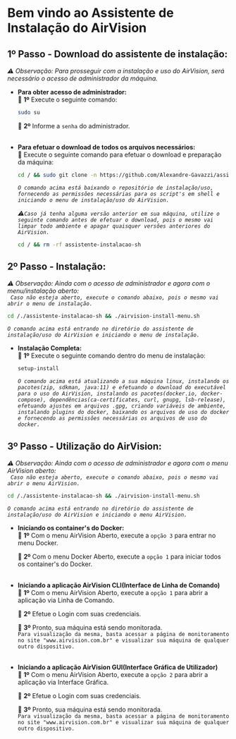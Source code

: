 # Bem vindo ao Assistente de Instalação do AirVision

## 1º Passo - Download do assistente de instalação:

<i>⚠ Observação: Para prosseguir com a instalação e uso do AirVision, será necessário o acesso de administrador da máquina.</i>

- <b>Para obter acesso de administrador:</b> <br>
  🚩 <b>1º</b> Execute o seguinte comando:

  ```sh
  sudo su
  ```

  🚩 <b>2º</b> Informe a `senha` do administrador. <br> <br>

- <b>Para efetuar o download de todos os arquivos necessários:</b> <br>
  🚩 Execute o seguinte comando para efetuar o download e preparação da máquina:

  ```sh
  cd / && sudo git clone -n https://github.com/Alexandre-Gavazzi/assistente-instalacao-sh.git && cd /./assistente-instalacao-sh && sudo git checkout main airvision-install-menu.sh && sudo git checkout main includes && sudo git checkout main airvision-menu-mysql.sh && sudo chmod +x airvision-menu-mysql.sh && sudo chmod +x airvision-install-menu.sh && sudo chmod +x includes/* && cd /./assistente-instalacao-sh && ./airvision-install-menu.sh
  ```

  <i>`O comando acima está baixando o repositório de instalação/uso, fornecendo as permissões necessárias para os script's em shell e iniciando o menu de instalação/uso do AirVision.`</i> <br>

  <i>⚠`Caso já tenha alguma versão anterior em sua máquina, utilize o seguinte comando antes de efetuar o download, pois o mesmo vai limpar todo ambiente e apagar quaisquer versões anteriores do AirVision.`</i>

  ```sh
  cd / && rm -rf assistente-instalacao-sh
  ```

## 2º Passo - Instalação:

<i>⚠ Observação: Ainda com o acesso de administrador e agora com o menu/instalação aberto:</i> <br>
<i>` Caso não esteja aberto, execute o comando abaixo, pois o mesmo vai abrir o menu de instalação.`</i>

```sh
cd /./assistente-instalacao-sh && ./airvision-install-menu.sh
```

<i>`O comando acima está entrando no diretório do assistente de instalação/uso do AirVision e iniciando o menu de instalação.`</i> <br>

- <b>Instalação Completa:</b> <br>
  🚩 <b>1º</b> Execute o seguinte comando dentro do menu de instalação:

  ```sh
  setup-install
  ```

  <i>`O comando acima está atualizando a sua máquina linux, instalando os pacotes(zip, sdkman, java:11) e efetuando o download do executável para o uso do AirVision, instalando os pacotes(docker.io, docker-compose), dependências(ca-certificates, curl, gnupg, lsb-release), efetuando ajustes em arquivos .gpg, criando variáveis de ambiente, instalando plugins do docker, baixando os arquivos de uso do docker e fornecendo as permissões necessárias os arquivos de uso do docker.`</i>

## 3º Passo - Utilização do AirVision:

<i>⚠ Observação: Ainda com o acesso de administrador e agora com o menu AirVision aberto:</i> <br>
<i>` Caso não esteja aberto, execute o comando abaixo, pois o mesmo vai abrir o menu AirVision.`</i>

```sh
cd /./assistente-instalacao-sh && ./airvision-install-menu.sh
```

<i>`O comando acima está entrando no diretório do assistente de instalação/uso do AirVision e iniciando o menu AirVision.`</i> <br>

- <b>Iniciando os container's do Docker:</b> <br>
  🚩 <b>1º</b> Com o menu AirVision Aberto, execute a `opção 3` para entrar no menu Docker. <br>

  🚩 <b>2º</b> Com o menu Docker Aberto, execute a `opção 1` para iniciar todos os container's do Docker. <br> <br>

- <b>Iniciando a aplicação AirVision CLI(Interface de Linha de Comando)</b> <br>
  🚩 <b>1º</b> Com o menu AirVision Aberto, execute a `opção 1` para abrir a aplicação via Linha de Comando. <br>

  🚩 <b>2º</b> Efetue o Login com suas credenciais. <br>

  🏁 <b>3º</b> Pronto, sua máquina está sendo monitorada. <br>
  `Para visualização da mesma, basta acessar a página de monitoramento no site "www.airvision.com.br" e visualizar sua máquina de qualquer outro dispositivo.` <br> <br>

- <b>Iniciando a aplicação AirVision GUI(Interface Gráfica de Utilizador)</b> <br>
  🚩 <b>1º</b> Com o menu AirVision Aberto, execute a `opção 2` para abrir a aplicação via Interface Gráfica. <br>

  🚩 <b>2º</b> Efetue o Login com suas credenciais. <br>

  🏁 <b>3º</b> Pronto, sua máquina está sendo monitorada. <br>
  `Para visualização da mesma, basta acessar a página de monitoramento no site "www.airvision.com.br" e visualizar sua máquina de qualquer outro dispositivo.`
